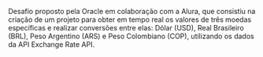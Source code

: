 Desafio proposto pela Oracle em colaboração com a Alura, que consistiu na criação de um projeto para obter em tempo real os valores de três moedas específicas e realizar conversões entre elas: Dólar (USD), Real Brasileiro (BRL), Peso Argentino (ARS) e Peso Colombiano (COP), utilizando os dados da API Exchange Rate API.
